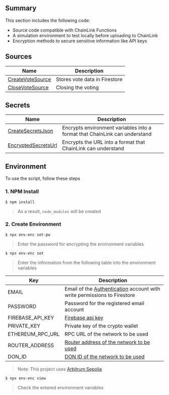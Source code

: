 ## Summary

This section includes the following code:

- Source code compatible with ChainLink Functions
- A simulation environment to test locally before uploading to ChainLink
- Encryption methods to secure sensitive information like API keys

## Sources

| Name                                             | Description                   |
|-------------------------------------------------|-------------------------------|
| [CreateVoteSource](./src/firestore/vote/create) | Stores vote data in Firestore |
| [CloseVoteSource](./src/firestore/vote/close)   | Closing the voting            |

## Secrets

| Name                                 | Description                                                                |
|--------------------------------------|----------------------------------------------------------------------------|
| [CreateSecretsJson](./src/secrets)   | Encrypts environment variables into a format that ChainLink can understand |
| [EncryptedSecretsUrl](./src/secrets) | Encrypts the URL into a format that ChainLink can understand               |

## Environment

To use the script, follow these steps

### 1. NPM Install

```
$ npm install
```

> As a result, `node_modules` will be created

### 2. Create Environment

```
$ npx env-enc set-pw
```

> Enter the password for encrypting the environment variables

```
$ npx env-enc set
```

> Enter the information from the following table into the environment variables

| Key              | Description                                                                                                                                                                                  |
|------------------|----------------------------------------------------------------------------------------------------------------------------------------------------------------------------------------------|
| EMAIL            | Email of the [Authentication](https://firebase.google.com/docs/auth) account with write permissions to Firestore                                                                             |
| PASSWORD         | Password for the registered email account                                                                                                                                                    |
| FIREBASE_API_KEY | [Firebase api key](https://firebase.google.com/docs/projects/api-keys?authuser=3&_gl=1*17oki7k*_ga*OTk4OTQ2NDU3LjE3MTEwOTI1NjA.*_ga_CW55HF8NVT*MTcxOTk3MzIwNC4xMDMuMS4xNzE5OTczMjYzLjEuMC4w) |
| PRIVATE_KEY      | Private key of the crypto wallet                                                                                                                                                             |
| ETHEREUM_RPC_URL | RPC URL of the network to be used                                                                                                                                                            |
| ROUTER_ADDRESS   | [Router address of the network to be used](https://docs.chain.link/chainlink-functions/supported-networks)                                                                                   |
| DON_ID           | [DON ID of the network to be used](https://docs.chain.link/chainlink-functions/supported-networks)                                                                                           |

> Note: This project
> uses [Arbitrum Sepolia](https://docs.chain.link/chainlink-functions/supported-networks#arbitrum-sepolia-testnet)

```
$ npx env-enc view
```

> Check the entered environment variables
